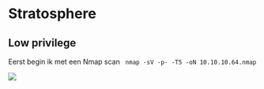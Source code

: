 # Stratosphere

## Low privilege

Eerst begin ik met een Nmap scan
``` nmap -sV -p- -T5 -oN 10.10.10.64.nmap```

<img src=x />